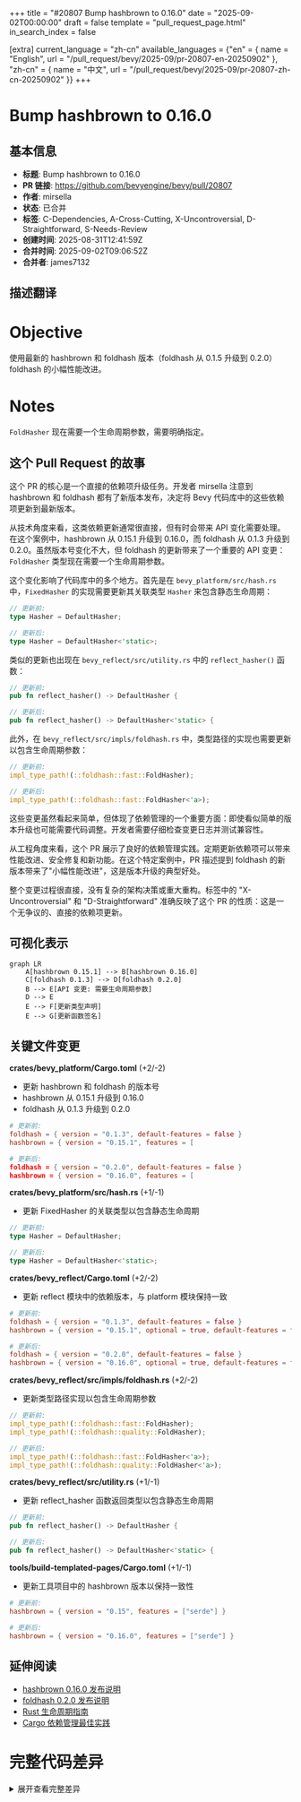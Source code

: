 +++
title = "#20807 Bump hashbrown to 0.16.0"
date = "2025-09-02T00:00:00"
draft = false
template = "pull_request_page.html"
in_search_index = false

[extra]
current_language = "zh-cn"
available_languages = {"en" = { name = "English", url = "/pull_request/bevy/2025-09/pr-20807-en-20250902" }, "zh-cn" = { name = "中文", url = "/pull_request/bevy/2025-09/pr-20807-zh-cn-20250902" }}
+++

# Bump hashbrown to 0.16.0

## 基本信息
- **标题**: Bump hashbrown to 0.16.0
- **PR 链接**: https://github.com/bevyengine/bevy/pull/20807
- **作者**: mirsella
- **状态**: 已合并
- **标签**: C-Dependencies, A-Cross-Cutting, X-Uncontroversial, D-Straightforward, S-Needs-Review
- **创建时间**: 2025-08-31T12:41:59Z
- **合并时间**: 2025-09-02T09:06:52Z
- **合并者**: james7132

## 描述翻译
# Objective

使用最新的 hashbrown 和 foldhash 版本（foldhash 从 0.1.5 升级到 0.2.0）
foldhash 的小幅性能改进。

# Notes

`FoldHasher` 现在需要一个生命周期参数，需要明确指定。

## 这个 Pull Request 的故事

这个 PR 的核心是一个直接的依赖项升级任务。开发者 mirsella 注意到 hashbrown 和 foldhash 都有了新版本发布，决定将 Bevy 代码库中的这些依赖项更新到最新版本。

从技术角度来看，这类依赖更新通常很直接，但有时会带来 API 变化需要处理。在这个案例中，hashbrown 从 0.15.1 升级到 0.16.0，而 foldhash 从 0.1.3 升级到 0.2.0。虽然版本号变化不大，但 foldhash 的更新带来了一个重要的 API 变更：`FoldHasher` 类型现在需要一个生命周期参数。

这个变化影响了代码库中的多个地方。首先是在 `bevy_platform/src/hash.rs` 中，`FixedHasher` 的实现需要更新其关联类型 `Hasher` 来包含静态生命周期：

```rust
// 更新前:
type Hasher = DefaultHasher;

// 更新后:
type Hasher = DefaultHasher<'static>;
```

类似的更新也出现在 `bevy_reflect/src/utility.rs` 中的 `reflect_hasher()` 函数：

```rust
// 更新前:
pub fn reflect_hasher() -> DefaultHasher {

// 更新后:
pub fn reflect_hasher() -> DefaultHasher<'static> {
```

此外，在 `bevy_reflect/src/impls/foldhash.rs` 中，类型路径的实现也需要更新以包含生命周期参数：

```rust
// 更新前:
impl_type_path!(::foldhash::fast::FoldHasher);

// 更新后:
impl_type_path!(::foldhash::fast::FoldHasher<'a>);
```

这些变更虽然看起来简单，但体现了依赖管理的一个重要方面：即使看似简单的版本升级也可能需要代码调整。开发者需要仔细检查变更日志并测试兼容性。

从工程角度来看，这个 PR 展示了良好的依赖管理实践。定期更新依赖项可以带来性能改进、安全修复和新功能。在这个特定案例中，PR 描述提到 foldhash 的新版本带来了"小幅性能改进"，这是版本升级的典型好处。

整个变更过程很直接，没有复杂的架构决策或重大重构。标签中的 "X-Uncontroversial" 和 "D-Straightforward" 准确反映了这个 PR 的性质：这是一个无争议的、直接的依赖项更新。

## 可视化表示

```mermaid
graph LR
    A[hashbrown 0.15.1] --> B[hashbrown 0.16.0]
    C[foldhash 0.1.3] --> D[foldhash 0.2.0]
    B --> E[API 变更: 需要生命周期参数]
    D --> E
    E --> F[更新类型声明]
    E --> G[更新函数签名]
```

## 关键文件变更

**crates/bevy_platform/Cargo.toml** (+2/-2)
- 更新 hashbrown 和 foldhash 的版本号
- hashbrown 从 0.15.1 升级到 0.16.0
- foldhash 从 0.1.3 升级到 0.2.0

```toml
# 更新前:
foldhash = { version = "0.1.3", default-features = false }
hashbrown = { version = "0.15.1", features = [

# 更新后:
foldhash = { version = "0.2.0", default-features = false }
hashbrown = { version = "0.16.0", features = [
```

**crates/bevy_platform/src/hash.rs** (+1/-1)
- 更新 FixedHasher 的关联类型以包含静态生命周期

```rust
// 更新前:
type Hasher = DefaultHasher;

// 更新后:
type Hasher = DefaultHasher<'static>;
```

**crates/bevy_reflect/Cargo.toml** (+2/-2)
- 更新 reflect 模块中的依赖版本，与 platform 模块保持一致

```toml
# 更新前:
foldhash = { version = "0.1.3", default-features = false }
hashbrown = { version = "0.15.1", optional = true, default-features = false }

# 更新后:
foldhash = { version = "0.2.0", default-features = false }
hashbrown = { version = "0.16.0", optional = true, default-features = false }
```

**crates/bevy_reflect/src/impls/foldhash.rs** (+2/-2)
- 更新类型路径实现以包含生命周期参数

```rust
// 更新前:
impl_type_path!(::foldhash::fast::FoldHasher);
impl_type_path!(::foldhash::quality::FoldHasher);

// 更新后:
impl_type_path!(::foldhash::fast::FoldHasher<'a>);
impl_type_path!(::foldhash::quality::FoldHasher<'a>);
```

**crates/bevy_reflect/src/utility.rs** (+1/-1)
- 更新 reflect_hasher 函数返回类型以包含静态生命周期

```rust
// 更新前:
pub fn reflect_hasher() -> DefaultHasher {

// 更新后:
pub fn reflect_hasher() -> DefaultHasher<'static> {
```

**tools/build-templated-pages/Cargo.toml** (+1/-1)
- 更新工具项目中的 hashbrown 版本以保持一致性

```toml
# 更新前:
hashbrown = { version = "0.15", features = ["serde"] }

# 更新后:
hashbrown = { version = "0.16.0", features = ["serde"] }
```

## 延伸阅读

- [hashbrown 0.16.0 发布说明](https://github.com/rust-lang/hashbrown/releases/tag/v0.16.0)
- [foldhash 0.2.0 发布说明](https://github.com/jonhoo/foldhash/releases/tag/v0.2.0)
- [Rust 生命周期指南](https://doc.rust-lang.org/book/ch10-03-lifetime-syntax.html)
- [Cargo 依赖管理最佳实践](https://doc.rust-lang.org/cargo/guide/dependencies.html)

# 完整代码差异
<details>
<summary>展开查看完整差异</summary>

```diff
diff --git a/crates/bevy_platform/Cargo.toml b/crates/bevy_platform/Cargo.toml
index 5f95af866794d..f173c896248b0 100644
--- a/crates/bevy_platform/Cargo.toml
+++ b/crates/bevy_platform/Cargo.toml
@@ -66,8 +66,8 @@ spin = { version = "0.10.0", default-features = false, features = [
   "lazy",
   "barrier",
 ] }
-foldhash = { version = "0.1.3", default-features = false }
-hashbrown = { version = "0.15.1", features = [
+foldhash = { version = "0.2.0", default-features = false }
+hashbrown = { version = "0.16.0", features = [
   "equivalent",
   "raw-entry",
 ], optional = true, default-features = false }
diff --git a/crates/bevy_platform/src/hash.rs b/crates/bevy_platform/src/hash.rs
index 3b1a836ecf83d..66814bc583623 100644
--- a/crates/bevy_platform/src/hash.rs
+++ b/crates/bevy_platform/src/hash.rs
@@ -22,7 +22,7 @@ const FIXED_HASHER: FixedState =
 #[derive(Copy, Clone, Default, Debug)]
 pub struct FixedHasher;
 impl BuildHasher for FixedHasher {
-    type Hasher = DefaultHasher;
+    type Hasher = DefaultHasher<'static>;
 
     #[inline]
     fn build_hasher(&self) -> Self::Hasher {
diff --git a/crates/bevy_reflect/Cargo.toml b/crates/bevy_reflect/Cargo.toml
index d40fbbf962481..e74b3c782fd4d 100644
--- a/crates/bevy_reflect/Cargo.toml
+++ b/crates/bevy_reflect/Cargo.toml
@@ -99,8 +99,8 @@ bevy_platform = { path = "../bevy_platform", version = "0.17.0-dev", default-fea
 ] }
 
 # used by bevy-utils, but it also needs reflect impls
-foldhash = { version = "0.1.3", default-features = false }
-hashbrown = { version = "0.15.1", optional = true, default-features = false }
+foldhash = { version = "0.2.0", default-features = false }
+hashbrown = { version = "0.16.0", optional = true, default-features = false }
 
 # other
 erased-serde = { version = "0.4", default-features = false, features = [
diff --git a/crates/bevy_reflect/src/impls/foldhash.rs b/crates/bevy_reflect/src/impls/foldhash.rs
index 1b0452d433603..e51fd1267064b 100644
--- a/crates/bevy_reflect/src/impls/foldhash.rs
+++ b/crates/bevy_reflect/src/impls/foldhash.rs
@@ -1,8 +1,8 @@
 use crate::impl_type_path;
 
-impl_type_path!(::foldhash::fast::FoldHasher);
+impl_type_path!(::foldhash::fast::FoldHasher<'a>);
 impl_type_path!(::foldhash::fast::FixedState);
 impl_type_path!(::foldhash::fast::RandomState);
-impl_type_path!(::foldhash::quality::FoldHasher);
+impl_type_path!(::foldhash::quality::FoldHasher<'a>);
 impl_type_path!(::foldhash::quality::FixedState);
 impl_type_path!(::foldhash::quality::RandomState);
diff --git a/crates/bevy_reflect/src/utility.rs b/crates/bevy_reflect/src/utility.rs
index cb0bf0f097121..42d8d8be79fb7 100644
--- a/crates/bevy_reflect/src/utility.rs
+++ b/crates/bevy_reflect/src/utility.rs
@@ -303,6 +303,6 @@ impl<T: TypedProperty> Default for GenericTypeCell<T> {
 ///
 /// [`Reflect::reflect_hash`]: crate::Reflect
 #[inline]
-pub fn reflect_hasher() -> DefaultHasher {
+pub fn reflect_hasher() -> DefaultHasher<'static> {
     FixedHasher.build_hasher()
 }
diff --git a/tools/build-templated-pages/Cargo.toml b/tools/build-templated-pages/Cargo.toml
index 6fa774af63fc9..726207e611271 100644
--- a/tools/build-templated-pages/Cargo.toml
+++ b/tools/build-templated-pages/Cargo.toml
@@ -12,7 +12,7 @@ toml_edit = { version = "0.23.2", default-features = false, features = [
 tera = "1.15"
 serde = { version = "1.0", features = ["derive"] }
 bitflags = "2.3"
-hashbrown = { version = "0.15", features = ["serde"] }
+hashbrown = { version = "0.16.0", features = ["serde"] }
 
 [lints]
 workspace = true
```
</details>